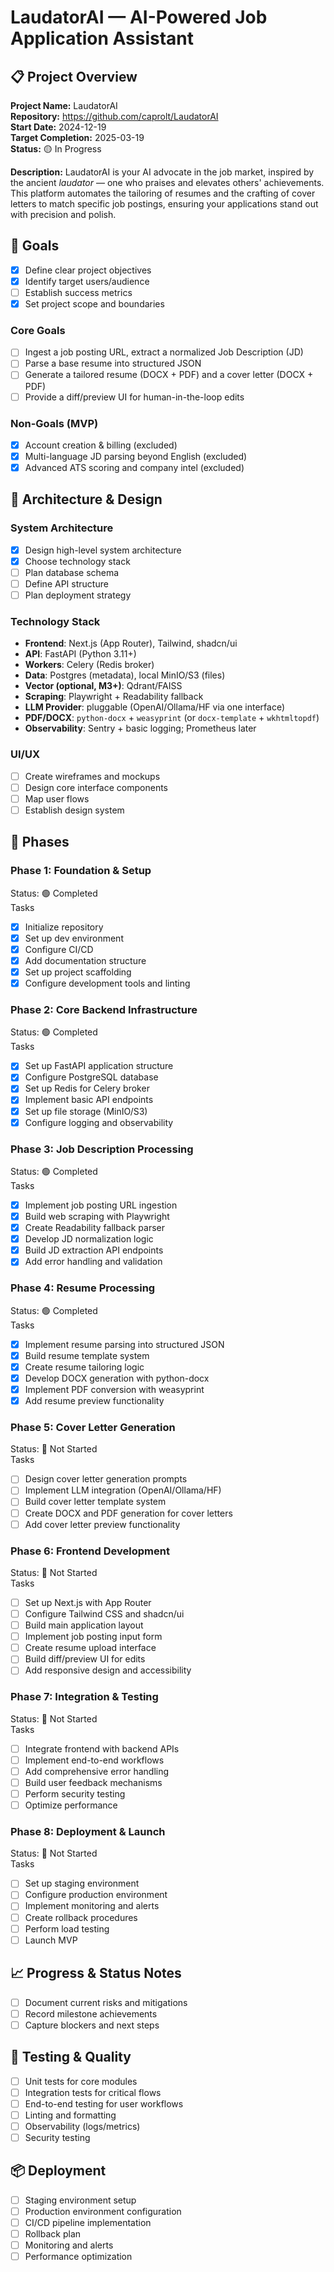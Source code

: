 <!--
This file is a scaffolded project plan that RepoTrackr can parse automatically.

What is RepoTrackr?
- A lightweight dashboard that reads a Markdown plan from your repo, extracts checkbox tasks,
  and shows progress (percent complete, counts, status) with minimal setup.

How to use this file:
1) Fill in the placeholders below (project name, dates, etc.).
2) Add tasks using these markers (RepoTrackr recognizes them):
   - [ ] Task not started (todo)
   - [~] Task in progress (doing)
   - [x] Task completed (done)
   - [!] Task blocked (blocked)
3) Commit and push. Then add this repository to RepoTrackr with the plan path (default: docs/plan.md).
4) Update tasks as you work—RepoTrackr will reflect changes automatically.

Notes:
- You can place this file at docs/plan.md (recommended), plan.md, or keep a Plan section in README.md.
- Advanced: You may include a repotrackr.yml at repo root to declare the plan path(s) and customize markers.
-->

# LaudatorAI — AI-Powered Job Application Assistant

## 📋 Project Overview

**Project Name:** LaudatorAI  
**Repository:** https://github.com/caprolt/LaudatorAI  
**Start Date:** 2024-12-19  
**Target Completion:** 2025-03-19  
**Status:** 🟡 In Progress

**Description:** LaudatorAI is your AI advocate in the job market, inspired by the ancient *laudator* — one who praises and elevates others' achievements. This platform automates the tailoring of resumes and the crafting of cover letters to match specific job postings, ensuring your applications stand out with precision and polish.

## 🎯 Goals

- [x] Define clear project objectives
- [x] Identify target users/audience
- [ ] Establish success metrics
- [x] Set project scope and boundaries

### Core Goals
- [ ] Ingest a job posting URL, extract a normalized Job Description (JD)
- [ ] Parse a base resume into structured JSON
- [ ] Generate a tailored resume (DOCX + PDF) and a cover letter (DOCX + PDF)
- [ ] Provide a diff/preview UI for human-in-the-loop edits

### Non-Goals (MVP)
- [x] Account creation & billing (excluded)
- [x] Multi-language JD parsing beyond English (excluded)
- [x] Advanced ATS scoring and company intel (excluded)

## 🧩 Architecture & Design

### System Architecture
- [x] Design high-level system architecture
- [x] Choose technology stack
- [ ] Plan database schema
- [ ] Define API structure
- [ ] Plan deployment strategy

### Technology Stack
- **Frontend**: Next.js (App Router), Tailwind, shadcn/ui
- **API**: FastAPI (Python 3.11+)
- **Workers**: Celery (Redis broker)
- **Data**: Postgres (metadata), local MinIO/S3 (files)
- **Vector (optional, M3+)**: Qdrant/FAISS
- **Scraping**: Playwright + Readability fallback
- **LLM Provider**: pluggable (OpenAI/Ollama/HF via one interface)
- **PDF/DOCX**: `python-docx` + `weasyprint` (or `docx-template` + `wkhtmltopdf`)
- **Observability**: Sentry + basic logging; Prometheus later

### UI/UX
- [ ] Create wireframes and mockups
- [ ] Design core interface components
- [ ] Map user flows
- [ ] Establish design system

## 🚀 Phases

### Phase 1: Foundation & Setup
Status: 🟢 Completed  
Tasks
- [x] Initialize repository
- [x] Set up dev environment
- [x] Configure CI/CD
- [x] Add documentation structure
- [x] Set up project scaffolding
- [x] Configure development tools and linting

### Phase 2: Core Backend Infrastructure
Status: 🟢 Completed  
Tasks
- [x] Set up FastAPI application structure
- [x] Configure PostgreSQL database
- [x] Set up Redis for Celery broker
- [x] Implement basic API endpoints
- [x] Set up file storage (MinIO/S3)
- [x] Configure logging and observability

### Phase 3: Job Description Processing
Status: 🟢 Completed  
Tasks
- [x] Implement job posting URL ingestion
- [x] Build web scraping with Playwright
- [x] Create Readability fallback parser
- [x] Develop JD normalization logic
- [x] Build JD extraction API endpoints
- [x] Add error handling and validation

### Phase 4: Resume Processing
Status: 🟢 Completed  
Tasks
- [x] Implement resume parsing into structured JSON
- [x] Build resume template system
- [x] Create resume tailoring logic
- [x] Develop DOCX generation with python-docx
- [x] Implement PDF conversion with weasyprint
- [x] Add resume preview functionality

### Phase 5: Cover Letter Generation
Status: 🔴 Not Started  
Tasks
- [ ] Design cover letter generation prompts
- [ ] Implement LLM integration (OpenAI/Ollama/HF)
- [ ] Build cover letter template system
- [ ] Create DOCX and PDF generation for cover letters
- [ ] Add cover letter preview functionality

### Phase 6: Frontend Development
Status: 🔴 Not Started  
Tasks
- [ ] Set up Next.js with App Router
- [ ] Configure Tailwind CSS and shadcn/ui
- [ ] Build main application layout
- [ ] Implement job posting input form
- [ ] Create resume upload interface
- [ ] Build diff/preview UI for edits
- [ ] Add responsive design and accessibility

### Phase 7: Integration & Testing
Status: 🔴 Not Started  
Tasks
- [ ] Integrate frontend with backend APIs
- [ ] Implement end-to-end workflows
- [ ] Add comprehensive error handling
- [ ] Build user feedback mechanisms
- [ ] Perform security testing
- [ ] Optimize performance

### Phase 8: Deployment & Launch
Status: 🔴 Not Started  
Tasks
- [ ] Set up staging environment
- [ ] Configure production environment
- [ ] Implement monitoring and alerts
- [ ] Create rollback procedures
- [ ] Perform load testing
- [ ] Launch MVP

## 📈 Progress & Status Notes
- [ ] Document current risks and mitigations
- [ ] Record milestone achievements
- [ ] Capture blockers and next steps

## 🧪 Testing & Quality
- [ ] Unit tests for core modules
- [ ] Integration tests for critical flows
- [ ] End-to-end testing for user workflows
- [ ] Linting and formatting
- [ ] Observability (logs/metrics)
- [ ] Security testing

## 📦 Deployment
- [ ] Staging environment setup
- [ ] Production environment configuration
- [ ] CI/CD pipeline implementation
- [ ] Rollback plan
- [ ] Monitoring and alerts
- [ ] Performance optimization

<!-- End of scaffold. You can customize sections, add or remove phases, and expand tasks.
     RepoTrackr will parse checkbox items and compute progress automatically. -->
